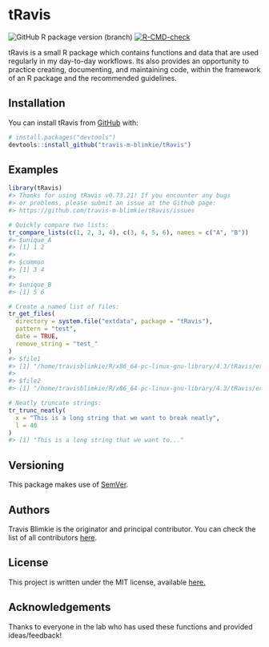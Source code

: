 
<!-- README.md is generated from README.Rmd. Please edit that file -->

# tRavis

<!-- badges: start -->

![GitHub R package version
(branch)](https://img.shields.io/github/r-package/v/travis-m-blimkie/tRavis/master?label=tRavis%40master)
[![R-CMD-check](https://github.com/travis-m-blimkie/tRavis/actions/workflows/R-CMD-check.yaml/badge.svg)](https://github.com/travis-m-blimkie/tRavis/actions/workflows/R-CMD-check.yaml)
<!-- badges: end -->

tRavis is a small R package which contains functions and data that are
used regularly in my day-to-day workflows. Its also provides an
opportunity to practice creating, documenting, and maintaining code,
within the framework of an R package and the recommended guidelines.

## Installation

You can install tRavis from [GitHub](https://github.com/) with:

``` r
# install.packages("devtools")
devtools::install_github("travis-m-blimkie/tRavis")
```

## Examples

``` r
library(tRavis)
#> Thanks for using tRavis v0.73.21! If you encounter any bugs
#> or problems, please submit an issue at the Github page:
#> https://github.com/travis-m-blimkie/tRavis/issues

# Quickly compare two lists:
tr_compare_lists(c(1, 2, 3, 4), c(3, 4, 5, 6), names = c("A", "B"))
#> $unique_A
#> [1] 1 2
#> 
#> $common
#> [1] 3 4
#> 
#> $unique_B
#> [1] 5 6

# Create a named list of files:
tr_get_files(
  directory = system.file("extdata", package = "tRavis"),
  pattern = "test",
  date = TRUE,
  remove_string = "test_"
)
#> $file1
#> [1] "/home/travisblimkie/R/x86_64-pc-linux-gnu-library/4.3/tRavis/extdata/test_file1_20191231.csv"
#> 
#> $file2
#> [1] "/home/travisblimkie/R/x86_64-pc-linux-gnu-library/4.3/tRavis/extdata/test_file2_20200101.csv"

# Neatly truncate strings:
tr_trunc_neatly(
  x = "This is a long string that we want to break neatly",
  l = 40
)
#> [1] "This is a long string that we want to..."
```

## Versioning

This package makes use of [SemVer](https://semver.org/).

## Authors

Travis Blimkie is the originator and principal contributor. You can
check the list of all contributors
[here](https://github.com/travis-m-blimkie/tRavis/graphs/contributors).

## License

This project is written under the MIT license, available
[here.](https://github.com/travis-m-blimkie/tRavis/blob/master/LICENSE)

## Acknowledgements

Thanks to everyone in the lab who has used these functions and provided
ideas/feedback!
